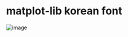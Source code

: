 # matplot-lib korean font

![image](https://user-images.githubusercontent.com/80030558/171074404-5f3b549e-838e-4c44-ba5b-15e8077deefb.png)
